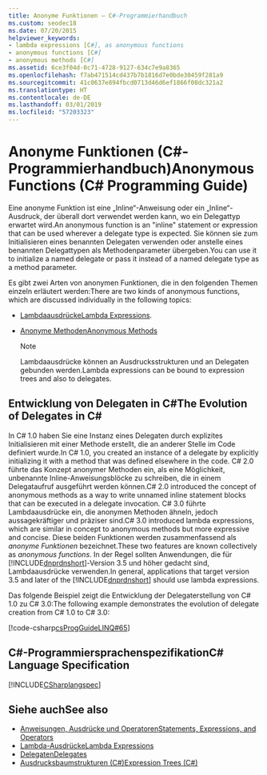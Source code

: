 ```yaml
---
title: Anonyme Funktionen – C#-Programmierhandbuch
ms.custom: seodec18
ms.date: 07/20/2015
helpviewer_keywords:
- lambda expressions [C#], as anonymous functions
- anonymous functions [C#]
- anonymous methods [C#]
ms.assetid: 6ce3f04d-0c71-4728-9127-634c7e9a8365
ms.openlocfilehash: f7ab471514cd437b7b1816d7e0bde30459f281a9
ms.sourcegitcommit: 41c0637e894fbcd0713d46d6ef1866f08dc321a2
ms.translationtype: HT
ms.contentlocale: de-DE
ms.lasthandoff: 03/01/2019
ms.locfileid: "57203323"
---
```

# <a name="anonymous-functions-c-programming-guide"></a><span data-ttu-id="e7906-102">Anonyme Funktionen (C#-Programmierhandbuch)</span><span class="sxs-lookup"><span data-stu-id="e7906-102">Anonymous Functions (C# Programming Guide)</span></span>
<span data-ttu-id="e7906-103">Eine anonyme Funktion ist eine „Inline“-Anweisung oder ein „Inline“-Ausdruck, der überall dort verwendet werden kann, wo ein Delegattyp erwartet wird.</span><span class="sxs-lookup"><span data-stu-id="e7906-103">An anonymous function is an "inline" statement or expression that can be used wherever a delegate type is expected.</span></span> <span data-ttu-id="e7906-104">Sie können sie zum Initialisieren eines benannten Delegaten verwenden oder anstelle eines benannten Delegattypen als Methodenparameter übergeben.</span><span class="sxs-lookup"><span data-stu-id="e7906-104">You can use it to initialize a named delegate or pass it instead of a named delegate type as a method parameter.</span></span>  
  
 <span data-ttu-id="e7906-105">Es gibt zwei Arten von anonymen Funktionen, die in den folgenden Themen einzeln erläutert werden:</span><span class="sxs-lookup"><span data-stu-id="e7906-105">There are two kinds of anonymous functions, which are discussed individually in the following topics:</span></span>  
  
-   <span data-ttu-id="e7906-106">[Lambdaausdrücke](../../../csharp/programming-guide/statements-expressions-operators/lambda-expressions.md)</span><span class="sxs-lookup"><span data-stu-id="e7906-106">[Lambda Expressions](../../../csharp/programming-guide/statements-expressions-operators/lambda-expressions.md).</span></span>  
  
-   [<span data-ttu-id="e7906-107">Anonyme Methoden</span><span class="sxs-lookup"><span data-stu-id="e7906-107">Anonymous Methods</span></span>](../../../csharp/programming-guide/statements-expressions-operators/anonymous-methods.md)  
  
    > [!NOTE]
    >  <span data-ttu-id="e7906-108">Lambdaausdrücke können an Ausdrucksstrukturen und an Delegaten gebunden werden.</span><span class="sxs-lookup"><span data-stu-id="e7906-108">Lambda expressions can be bound to expression trees and also to delegates.</span></span>  
  
## <a name="the-evolution-of-delegates-in-c"></a><span data-ttu-id="e7906-109">Entwicklung von Delegaten in C\#</span><span class="sxs-lookup"><span data-stu-id="e7906-109">The Evolution of Delegates in C\#</span></span>
 <span data-ttu-id="e7906-110">In C# 1.0 haben Sie eine Instanz eines Delegaten durch explizites Initialisieren mit einer Methode erstellt, die an anderer Stelle im Code definiert wurde.</span><span class="sxs-lookup"><span data-stu-id="e7906-110">In C# 1.0, you created an instance of a delegate by explicitly initializing it with a method that was defined elsewhere in the code.</span></span> <span data-ttu-id="e7906-111">C# 2.0 führte das Konzept anonymer Methoden ein, als eine Möglichkeit, unbenannte Inline-Anweisungsblöcke zu schreiben, die in einem Delegataufruf ausgeführt werden können.</span><span class="sxs-lookup"><span data-stu-id="e7906-111">C# 2.0 introduced the concept of anonymous methods as a way to write unnamed inline statement blocks that can be executed in a delegate invocation.</span></span> <span data-ttu-id="e7906-112">C# 3.0 führte Lambdaausdrücke ein, die anonymen Methoden ähneln, jedoch aussagekräftiger und präziser sind.</span><span class="sxs-lookup"><span data-stu-id="e7906-112">C# 3.0 introduced lambda expressions, which are similar in concept to anonymous methods but more expressive and concise.</span></span> <span data-ttu-id="e7906-113">Diese beiden Funktionen werden zusammenfassend als *anonyme Funktionen* bezeichnet.</span><span class="sxs-lookup"><span data-stu-id="e7906-113">These two features are known collectively as *anonymous functions*.</span></span> <span data-ttu-id="e7906-114">In der Regel sollten Anwendungen, die für [!INCLUDE[dnprdnshort](~/includes/dnprdnshort-md.md)]-Version 3.5 und höher gedacht sind, Lambdaausdrücke verwenden.</span><span class="sxs-lookup"><span data-stu-id="e7906-114">In general, applications that target version 3.5 and later of the [!INCLUDE[dnprdnshort](~/includes/dnprdnshort-md.md)] should use lambda expressions.</span></span>  
  
 <span data-ttu-id="e7906-115">Das folgende Beispiel zeigt die Entwicklung der Delegaterstellung von C# 1.0 zu C# 3.0:</span><span class="sxs-lookup"><span data-stu-id="e7906-115">The following example demonstrates the evolution of delegate creation from C# 1.0 to C# 3.0:</span></span>  
  
 [!code-csharp[csProgGuideLINQ#65](~/samples/snippets/csharp/VS_Snippets_VBCSharp/csProgGuideLINQ/CS/csRef30LangFeatures_2.cs#65)]  
  
## <a name="c-language-specification"></a><span data-ttu-id="e7906-116">C#-Programmiersprachenspezifikation</span><span class="sxs-lookup"><span data-stu-id="e7906-116">C# Language Specification</span></span>  
 [!INCLUDE[CSharplangspec](~/includes/csharplangspec-md.md)]  
  
## <a name="see-also"></a><span data-ttu-id="e7906-117">Siehe auch</span><span class="sxs-lookup"><span data-stu-id="e7906-117">See also</span></span>

- [<span data-ttu-id="e7906-118">Anweisungen, Ausdrücke und Operatoren</span><span class="sxs-lookup"><span data-stu-id="e7906-118">Statements, Expressions, and Operators</span></span>](../../../csharp/programming-guide/statements-expressions-operators/index.md)
- [<span data-ttu-id="e7906-119">Lambda-Ausdrücke</span><span class="sxs-lookup"><span data-stu-id="e7906-119">Lambda Expressions</span></span>](../../../csharp/programming-guide/statements-expressions-operators/lambda-expressions.md)
- [<span data-ttu-id="e7906-120">Delegaten</span><span class="sxs-lookup"><span data-stu-id="e7906-120">Delegates</span></span>](../../../csharp/programming-guide/delegates/index.md)
- [<span data-ttu-id="e7906-121">Ausdrucksbaumstrukturen (C#)</span><span class="sxs-lookup"><span data-stu-id="e7906-121">Expression Trees (C#)</span></span>](../concepts/expression-trees/index.md)
